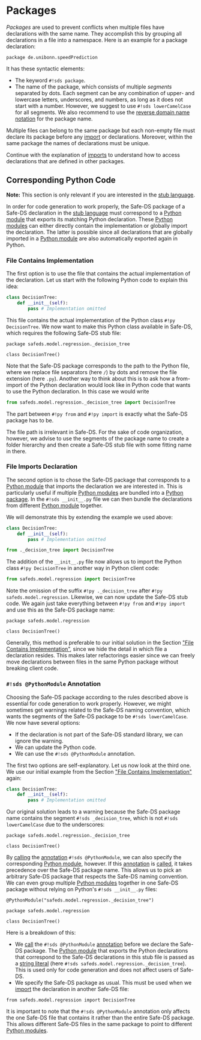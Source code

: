 # Packages

_Packages_ are used to prevent conflicts when multiple files have declarations with the same name. They accomplish this by grouping all declarations in a file into a namespace. Here is an example for a package declaration:

```sds
package de.unibonn.speedPrediction
```

It has these syntactic elements:

- The keyword `#!sds package`.
- The name of the package, which consists of multiple _segments_ separated by dots. Each segment can be any combination of upper- and lowercase letters, underscores, and numbers, as long as it does not start with a number. However, we suggest to use `#!sds lowerCamelCase` for all segments. We also recommend to use the [reverse domain name notation](https://en.wikipedia.org/wiki/Reverse_domain_name_notation) for the package name.

Multiple files can belong to the same package but each non-empty file must declare its package before any [import][imports] or declarations. Moreover, within the same package the names of declarations must be unique.

Continue with the explanation of [imports][imports] to understand how to access declarations that are defined in other packages.

## Corresponding Python Code

**Note:** This section is only relevant if you are interested in the [stub language][stub-language].

In order for code generation to work properly, the Safe-DS package of a Safe-DS declaration in the [stub language][stub-language] must correspond to a [Python module][python-modules] that exports its matching Python declaration. These [Python modules][python-modules] can either directly contain the implementation or globally import the declaration. The latter is possible since all declarations that are globally imported in a [Python module][python-modules] are also automatically exported again in Python.

### File Contains Implementation

The first option is to use the file that contains the actual implementation of the declaration. Let us start with the following Python code to explain this idea:

```py title="Python file 'safeds/model/regression/_decision_tree.py'"
class DecisionTree:
    def __init__(self):
        pass # Implementation omitted
```

This file contains the actual implementation of the Python class `#!py DecisionTree`. We now want to make this Python class available in Safe-DS, which requires the following Safe-DS stub file:

```sds title="Safe-DS file 'safeds/model/regression/_decision_tree/DecisionTree.sdsstub'"
package safeds.model.regression._decision_tree

class DecisionTree()
```

Note that the Safe-DS package corresponds to the path to the Python file, where we replace file separators (here `/`) by dots and remove the file extension (here `.py`). Another way to think about this is to ask how a from-import of the Python declaration would look like in Python code that wants to use the Python declaration. In this case we would write

```py title="Python"
from safeds.model.regression._decision_tree import DecisionTree
```

The part between `#!py from` and `#!py import` is exactly what the Safe-DS package has to be.

The file path is irrelevant in Safe-DS. For the sake of code organization, however, we advise to use the segments of the package name to create a folder hierarchy and then create a Safe-DS stub file with some fitting name in there.

### File Imports Declaration

The second option is to chose the Safe-DS package that corresponds to a [Python module][python-modules] that imports the declaration we are interested in. This is particularly useful if multiple [Python modules][python-modules] are bundled into a [Python package][python-packages]. In the `#!sds __init__.py` file we can then bundle the declarations from different [Python module][python-modules] together.

We will demonstrate this by extending the example we used above:

```py title="Python file 'safeds/model/regression/_decision_tree.py'"
class DecisionTree:
    def __init__(self):
        pass # Implementation omitted
```

```py title="Python file 'safeds/model/regression/__init__.py'"
from ._decision_tree import DecisionTree
```

The addition of the `__init__.py` file now allows us to import the Python class `#!py DecisionTree` in another way in Python client code:

```py title="Python"
from safeds.model.regression import DecisionTree
```

Note the omission of the suffix `#!py ._decision_tree` after `#!py safeds.model.regression`. Likewise, we can now update the Safe-DS stub code. We again just take everything between `#!py from` and `#!py import` and use this as the Safe-DS package name:

```sds title="Safe-DS file 'safeds/model/regression/DecisionTree.sdsstub'"
package safeds.model.regression

class DecisionTree()
```

Generally, this method is preferable to our initial solution in the Section ["File Contains Implementation"](#file-contains-implementation), since we hide the detail in which file a declaration resides. This makes later refactorings easier since we can freely move declarations between files in the same Python package without breaking client code.

### `#!sds @PythonModule` Annotation

Choosing the Safe-DS package according to the rules described above is essential for code generation to work properly. However, we might sometimes get warnings related to the Safe-DS naming convention, which wants the segments of the Safe-DS package to be `#!sds lowerCamelCase`. We now have several options:

- If the declaration is not part of the Safe-DS standard library, we can ignore the warning.
- We can update the Python code.
- We can use the `#!sds @PythonModule` annotation.

The first two options are self-explanatory. Let us now look at the third one. We use our initial example from the Section ["File Contains Implementation"](#file-contains-implementation) again:

```py title="Python file 'safeds/model/regression/_decision_tree.py'"
class DecisionTree:
    def __init__(self):
        pass # Implementation omitted
```

Our original solution leads to a warning because the Safe-DS package name contains the segment `#!sds _decision_tree`, which is not `#!sds lowerCamelCase` due to the underscores:

```sds title="Safe-DS file 'safeds/model/regression/_decision_tree/DecisionTree.sdsstub'"
package safeds.model.regression._decision_tree

class DecisionTree()
```

By [calling][annotation-calls] the [annotation][annotations] `#!sds @PythonModule`, we can also specify the corresponding [Python module][python-modules], however. If this [annotation][annotations] is [called][annotation-calls], it takes precedence over the Safe-DS package name. This allows us to pick an arbitrary Safe-DS package that respects the Safe-DS naming convention. We can even group multiple [Python modules][python-modules] together in one Safe-DS package without relying on Python's `#!sds __init__.py` files:

```sds title="Safe-DS file 'safeds/model/regression/DecisionTree.sdsstub'" hl_lines="1"
@PythonModule("safeds.model.regression._decision_tree")

package safeds.model.regression

class DecisionTree()
```

Here is a breakdown of this:

- We [call][annotation-calls] the `#!sds @PythonModule` [annotation][annotations] before we declare the Safe-DS package. The [Python module][python-modules] that exports the Python declarations that correspond to the Safe-DS declarations in this stub file is passed as a [string literal][string-literals] (here `#!sds safeds.model.regression._decision_tree`). This is used only for code generation and does not affect users of Safe-DS.
- We specify the Safe-DS package as usual. This must be used when we [import][imports] the declaration in another Safe-DS file:

```sds title="Safe-DS"
from safeds.model.regression import DecisionTree
```

It is important to note that the `#!sds @PythonModule` annotation only affects the one Safe-DS file that contains it rather than the entire Safe-DS package. This allows different Safe-DS files in the same package to point to different [Python modules][python-modules].

[stub-language]: ../stub-language/README.md
[annotations]: ../stub-language/annotations.md
[annotation-calls]: ../stub-language/annotations.md#calling-an-annotation
[imports]: imports.md
[string-literals]: ../pipeline-language/expressions.md#string-literals
[python-modules]: https://docs.python.org/3/tutorial/modules.html#modules
[python-packages]: https://docs.python.org/3/tutorial/modules.html#packages
